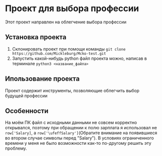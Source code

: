 # Проект для выбора профессии

Этот проект направлен на облегчение выбора профессии

## Установка проекта
1. Склонировать проект при помощи команды
`git clone https://github.com/Mickleburg/Mcko-test.git`
2. Запустить какой-нибудь python файл проекта можно, написав в терминале
`python3 <название_файла>`

## Ипользование проекта
Проект содержит инструменты, позволяющие облегчить выбор будущей профессии

## Особенности
На моём ПК файл с исходными данными не совсем корректно открывался, поэтому при обращении к полю зарплата я использовал не `row['Salary]`, а `row['\ufeffSalary']`(Обратите внимание на появившиеся во втором случае символы перед "Salary"). В условиях ограниченного времени у меня не было возможности как-то по-другому решить эту проблему.
